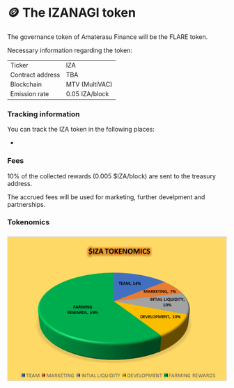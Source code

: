 # 🪙 The IZANAGI token

The governance token of Amaterasu Finance will be the FLARE token.



Necessary information regarding the token:

|                  |                |
| ---------------- | -------------- |
| Ticker           | IZA            |
| Contract address | TBA            |
| Blockchain       | MTV (MultiVAC) |
| Emission rate    | 0.05 IZA/block |

### Tracking information

You can track the IZA token in the following places:

*

### Fees

10% of the collected rewards (0.005 $IZA/block) are sent to the treasury address.

The accrued fees will be used for marketing, further develpment and partnerships.

### Tokenomics

### &#x20;

![](../.gitbook/assets/image.png)
